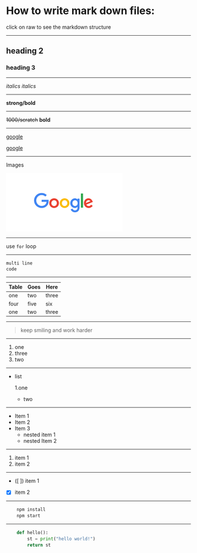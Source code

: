 # How to write mark down files:

click on raw to see the markdown structure

---
<!-- for headings -->
## heading 2
### heading 3
***
<!--for italics-->
_italics_
*italics*

---
<!--for strong-->
**strong/bold**

---
<!--to scratch the text-->
~~1000/scratch~~ **bold**

---
<!--links-->
[google](https://www.google.com)

[google](https://www.google.com "google")

---
<!--to provide images-->
Images

![google](google.png)

---
<!--to provide code-->
use `for` loop

---
<!--multi line code-->
```
multi line 
code
```
---
<!--for creating table-->

|Table |Goes |Here |
|--- |--- |--- |
|one |two |three|
|four |five |six |
|one |two |three|

---
<!--for quotes-->
>keep smiling and work harder
---
<!--points with numbering-->
1. one
2. three
1. two
---
<!--points with UL-->
- list

	1.one
	- two
---
* Item 1
* Item 2
* Item 3
	* nested item 1
	* nested Item 2
---	
<!--OL-->
1. item 1
2. item 2
---
<!--check boxes-->
- ([ ]) item 1
- [x] item 2
---
<!--code stuff-->

```bash
	npm install
	npm start
```

---

```python
	def hello():
		st = print("hello world!")
		return st
```
